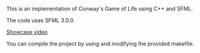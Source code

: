 This is an implementation of Conway's Game of Life using C++ and SFML.

The code uses SFML 3.0.0.

[Showcase video](https://www.youtube.com/watch?v=ef50c3Ub2r4&t=28s)

You can compile the project by using and modifying the provided makefile.
